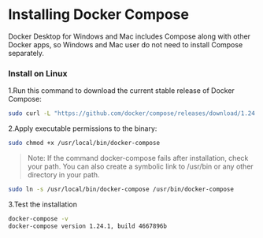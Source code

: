 # Installing Docker Compose
Docker Desktop for Windows and Mac includes Compose along with other Docker apps, so Windows and Mac user do not need to install Compose separately.

### Install on Linux

1.Run this command to download the current stable release of Docker Compose:
```bash
sudo curl -L "https://github.com/docker/compose/releases/download/1.24.1/docker-compose-$(uname -s)-$(uname -m)" -o /usr/local/bin/docker-compose
```

2.Apply executable permissions to the binary:
```bash
sudo chmod +x /usr/local/bin/docker-compose
```

> Note: If the command docker-compose fails after installation, check your path. You can also create a symbolic link to /usr/bin or any other directory in your path.
```bash
sudo ln -s /usr/local/bin/docker-compose /usr/bin/docker-compose
```

3.Test the installation
```bash
docker-compose -v
docker-compose version 1.24.1, build 4667896b
```